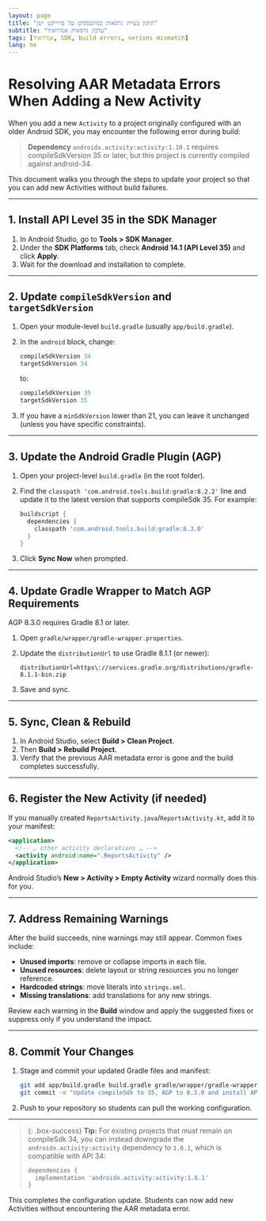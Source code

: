 ```yaml
---
layout: page
title: "תיקון בעיית גרסאות כמתבססים על פרוייקט ישן"
subtitle: "עדכון גרסאות אנדרואיד"
tags: [אנדרואיד, SDK, build errors, verions mismatch]
lang: he
---
```



# Resolving AAR Metadata Errors When Adding a New Activity

When you add a new `Activity` to a project originally configured with an older Android SDK, you may encounter the following error during build:

> **Dependency** `androidx.activity:activity:1.10.1` requires compileSdkVersion 35 or later,
> but this project is currently compiled against android-34.

This document walks you through the steps to update your project so that you can add new Activities without build failures.

---

## 1. Install API Level 35 in the SDK Manager

1. In Android Studio, go to **Tools > SDK Manager**.
2. Under the **SDK Platforms** tab, check **Android 14.1 (API Level 35)** and click **Apply**.
3. Wait for the download and installation to complete.

---

## 2. Update `compileSdkVersion` and `targetSdkVersion`

1. Open your module-level `build.gradle` (usually `app/build.gradle`).

2. In the `android` block, change:

   ```groovy
   compileSdkVersion 34
   targetSdkVersion 34
   ```

   to:

   ```groovy
   compileSdkVersion 35
   targetSdkVersion 35
   ```

3. If you have a `minSdkVersion` lower than 21, you can leave it unchanged (unless you have specific constraints).

---

## 3. Update the Android Gradle Plugin (AGP)

1. Open your project-level `build.gradle` (in the root folder).

2. Find the `classpath 'com.android.tools.build:gradle:8.2.2'` line and update it to the latest version that supports compileSdk 35. For example:

   ```groovy
   buildscript {
     dependencies {
       classpath 'com.android.tools.build:gradle:8.3.0'
     }
   }
   ```

3. Click **Sync Now** when prompted.

---

## 4. Update Gradle Wrapper to Match AGP Requirements

AGP 8.3.0 requires Gradle 8.1 or later.

1. Open `gradle/wrapper/gradle-wrapper.properties`.

2. Update the `distributionUrl` to use Gradle 8.1.1 (or newer):

   ```properties
   distributionUrl=https\://services.gradle.org/distributions/gradle-8.1.1-bin.zip
   ```

3. Save and sync.

---

## 5. Sync, Clean & Rebuild

1. In Android Studio, select **Build > Clean Project**.
2. Then **Build > Rebuild Project**.
3. Verify that the previous AAR metadata error is gone and the build completes successfully.

---

## 6. Register the New Activity (if needed)

If you manually created `ReportsActivity.java`/`ReportsActivity.kt`, add it to your manifest:

```xml
<application>
  <!-- … other activity declarations … -->
  <activity android:name=".ReportsActivity" />
</application>
```

Android Studio’s **New > Activity > Empty Activity** wizard normally does this for you.

---

## 7. Address Remaining Warnings

After the build succeeds, nine warnings may still appear. Common fixes include:

* **Unused imports**: remove or collapse imports in each file.
* **Unused resources**: delete layout or string resources you no longer reference.
* **Hardcoded strings**: move literals into `strings.xml`.
* **Missing translations**: add translations for any new strings.

Review each warning in the **Build** window and apply the suggested fixes or suppress only if you understand the impact.

---

## 8. Commit Your Changes

1. Stage and commit your updated Gradle files and manifest:

   ```bash
   git add app/build.gradle build.gradle gradle/wrapper/gradle-wrapper.properties app/src/main/AndroidManifest.xml
   git commit -m "Update compileSdk to 35, AGP to 8.3.0 and install API 35"
   ```

2. Push to your repository so students can pull the working configuration.

---

> {: .box-success}
> **Tip:** For existing projects that must remain on compileSdk 34, you can instead downgrade the `androidx.activity:activity` dependency to `1.6.1`, which is compatible with API 34:
>
> ```groovy
> dependencies {
>   implementation 'androidx.activity:activity:1.6.1'
> }
> ```

This completes the configuration update. Students can now add new Activities without encountering the AAR metadata error.
